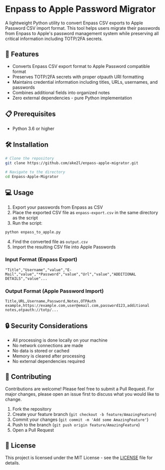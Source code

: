 # Enpass to Apple Password Migrator

A lightweight Python utility to convert Enpass CSV exports to Apple Password CSV import format. This tool helps users migrate their passwords from Enpass to Apple's password management system while preserving all critical information including TOTP/2FA secrets.

## 🚀 Features

- Converts Enpass CSV export format to Apple Password compatible format
- Preserves TOTP/2FA secrets with proper otpauth URI formatting
- Maintains credential information including titles, URLs, usernames, and passwords
- Combines additional fields into organized notes
- Zero external dependencies - pure Python implementation

## 📋 Prerequisites

- Python 3.6 or higher

## 🛠️ Installation

```bash
# Clone the repository
git clone https://github.com/ake2l/enpass-apple-migrator.git

# Navigate to the directory
cd Enpass-Apple-Migrator
```

## 💻 Usage

1. Export your passwords from Enpass as CSV
2. Place the exported CSV file as `enpass-export.csv` in the same directory as the script
3. Run the script:
```bash
python enpass_to_apple.py
```
4. Find the converted file as `output.csv`
5. Import the resulting CSV file into Apple Passwords

### Input Format (Enpass Export)
```csv
"Title","Username","value","E-Mail","value","*Password","value","Url","value","ADDITIONAL DETAILS","value"...
```

### Output Format (Apple Password Import)
```csv
Title,URL,Username,Password,Notes,OTPAuth
example,https://example.com,user@email.com,password123,additional notes,otpauth://totp/...
```

## 🔒 Security Considerations

- All processing is done locally on your machine
- No network connections are made
- No data is stored or cached
- Memory is cleared after processing
- No external dependencies required

## 🤝 Contributing

Contributions are welcome! Please feel free to submit a Pull Request. For major changes, please open an issue first to discuss what you would like to change.

1. Fork the repository
2. Create your feature branch (`git checkout -b feature/AmazingFeature`)
3. Commit your changes (`git commit -m 'Add some AmazingFeature'`)
4. Push to the branch (`git push origin feature/AmazingFeature`)
5. Open a Pull Request

## 📝 License

This project is licensed under the MIT License - see the [LICENSE](LICENSE) file for details.
